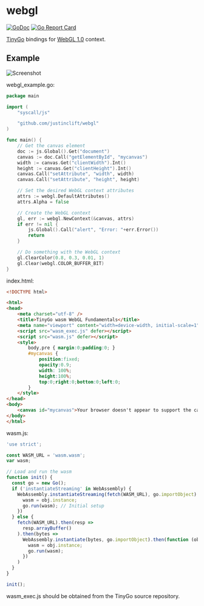 # webgl

[![GoDoc](https://godoc.org/github.com/justinclift/webgl?status.svg)](https://godoc.org/github.com/justinclift/webgl)
[![Go Report Card](https://goreportcard.com/badge/github.com/justinclift/webgl)](https://goreportcard.com/report/github.com/justinclift/webgl)

[TinyGo](https://github.com/tinygo-org/tinygo) bindings for [WebGL 1.0](https://www.khronos.org/registry/webgl/specs/latest/1.0/) context.

## Example

![Screenshot](https://cloud.githubusercontent.com/assets/1924134/3566022/5d81f2d0-0ae0-11e4-82e4-3cb33b83d8d3.png)

webgl_example.go:

```Go
package main

import (
	"syscall/js"

	"github.com/justinclift/webgl"
)

func main() {
	// Get the canvas element
	doc := js.Global().Get("document")
	canvas := doc.Call("getElementById", "mycanvas")
	width := canvas.Get("clientWidth").Int()
	height := canvas.Get("clientHeight").Int()
	canvas.Call("setAttribute", "width", width)
	canvas.Call("setAttribute", "height", height)

	// Set the desired WebGL context attributes
	attrs := webgl.DefaultAttributes()
	attrs.Alpha = false

	// Create the WebGL context
	gl, err := webgl.NewContext(&canvas, attrs)
	if err != nil {
		js.Global().Call("alert", "Error: "+err.Error())
		return
	}

    // Do something with the WebGL context
	gl.ClearColor(0.8, 0.3, 0.01, 1)
	gl.Clear(webgl.COLOR_BUFFER_BIT)
}
```

index.html:

```html
<!DOCTYPE html>

<html>
<head>
	<meta charset="utf-8" />
	<title>TinyGo wasm WebGL Fundamentals</title>
	<meta name="viewport" content="width=device-width, initial-scale=1" />
	<script src="wasm_exec.js" defer></script>
	<script src="wasm.js" defer></script>
	<style>
		body,pre { margin:0;padding:0; }
		#mycanvas {
			position:fixed;
			opacity:0.9;
			width: 100%;
			height:100%;
			top:0;right:0;bottom:0;left:0;
		}
	</style>
</head>
<body>
	<canvas id="mycanvas">Your browser doesn't appear to support the canvas tag.</canvas>
</body>
</html>

```

wasm.js:

```js
'use strict';

const WASM_URL = 'wasm.wasm';
var wasm;

// Load and run the wasm
function init() {
  const go = new Go();
  if ('instantiateStreaming' in WebAssembly) {
    WebAssembly.instantiateStreaming(fetch(WASM_URL), go.importObject).then(function (obj) {
      wasm = obj.instance;
      go.run(wasm); // Initial setup
    })
  } else {
    fetch(WASM_URL).then(resp =>
      resp.arrayBuffer()
    ).then(bytes =>
      WebAssembly.instantiate(bytes, go.importObject).then(function (obj) {
        wasm = obj.instance;
        go.run(wasm);
      })
    )
  }
}

init();

```

wasm_exec.js should be obtained from the TinyGo source repository.
